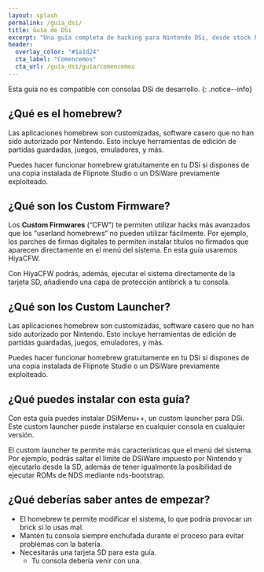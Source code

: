 ```yaml
---
layout: splash
permalink: /guia_dsi/
title: Guía de DSi
excerpt: "Una guía completa de hacking para Nintendo DSi, desde stock hasta DSiMenu++"
header:
  overlay_color: "#1a1d24"
  cta_label: "Comencemos"
  cta_url: /guia_dsi/guía/comencemos
---
```


Esta guía no es compatible con consolas DSi de desarrollo.
{: .notice--info}

## ¿Qué es el homebrew?

Las aplicaciones homebrew son customizadas, software casero que no han sido autorizado por Nintendo. Esto incluye herramientas de edición de partidas guardadas, juegos, emuladores, y más.


Puedes hacer funcionar homebrew gratuitamente en tu DSi si dispones de una copia instalada de Flipnote Studio o un DSiWare previamente exploiteado.

## ¿Qué son los Custom Firmware?

Los **Custom Firmwares** (“CFW”) te permiten utilizar hacks más avanzados que los “userland homebrews“ no pueden utilizar fácilmente. Por ejemplo, los parches de firmas digitales te permiten instalar títulos no firmados que aparecen directamente en el menú del sistema. En esta guía usaremos HiyaCFW.

Con HiyaCFW podrás, además, ejecutar el sistema directamente de la tarjeta SD, añadiendo una capa de protección antibrick a tu consola.

## ¿Qué son los Custom Launcher?

Las aplicaciones homebrew son customizadas, software casero que no han sido autorizado por Nintendo. Esto incluye herramientas de edición de partidas guardadas, juegos, emuladores, y más.


Puedes hacer funcionar homebrew gratuitamente en tu DSi si dispones de una copia instalada de Flipnote Studio o un DSiWare previamente exploiteado.

## ¿Qué puedes instalar con esta guía?

Con esta guía puedes instalar DSiMenu++, un custom launcher para DSi. Este custom launcher puede instalarse en cualquier consola en cualquier versión.

El custom launcher te permite más características que el menú del sistema. Por ejemplo, podrás saltar el límite de DSiWare impuesto por Nintendo y ejecutarlo desde la SD, además de tener igualmente la posibilidad de ejecutar ROMs de NDS mediante nds-bootstrap.

## ¿Qué deberías saber antes de empezar?

- El homebrew te permite modificar el sistema, lo que podría provocar un brick si lo usas mal.
- Mantén tu consola siempre enchufada durante el proceso para evitar problemas con la batería.
- Necesitarás una tarjeta SD para esta guía.
  - Tu consola debería venir con una.
